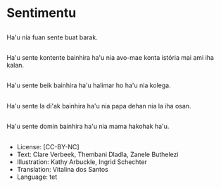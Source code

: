 # Sentimentu

##
Ha'u nia fuan sente buat barak.

##
Ha'u sente kontente bainhira ha'u nia avo-mae konta istória mai ami iha kalan.

##
Ha'u sente beik bainhira ha'u halimar ho ha'u nia kolega.

##
Ha'u sente la di'ak bainhira ha'u nia papa dehan nia la iha osan.

##
Ha'u sente domin bainhira ha'u nia mama hakohak ha'u.

##
* License: [CC-BY-NC]
* Text: Clare Verbeek, Thembani Dladla, Zanele Buthelezi
* Illustration: Kathy Arbuckle, Ingrid Schechter
* Translation: Vitalina dos Santos
* Language: tet
